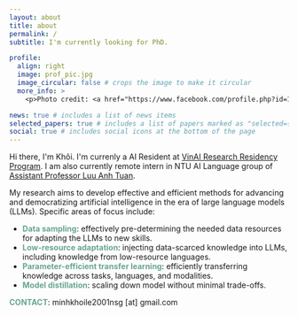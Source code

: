 ```yaml
---
layout: about
title: about
permalink: /
subtitle: I'm currently looking for PhD.

profile:
  align: right
  image: prof_pic.jpg
  image_circular: false # crops the image to make it circular
  more_info: >
    <p>Photo credit: <a href="https://www.facebook.com/profile.php?id=100023975224760">Sweet Mousse</a></p>

news: true # includes a list of news items
selected_papers: true # includes a list of papers marked as "selected={true}"
social: true # includes social icons at the bottom of the page
---
```


Hi there, I'm Khôi. I'm currenly a AI Resident at [VinAI Research Residency Program](https://www.vinai.io/vinai-ai-residency/). I am also currently remote intern in NTU AI Language group of [Assistant Professor Luu Anh Tuan](https://scholar.google.com/citations?user=d6ixOGYAAAAJ).

My research aims to develop effective and efficient methods for advancing and democratizing artificial intelligence in the era of large language models (LLMs). Specific areas of focus include:

- <strong style="color: #67a68d">Data sampling</strong>: effectively pre-determining the needed data resources for adapting the LLMs to new skills.
- <strong style="color: #67a68d">Low-resource adaptation</strong>: injecting data-scarced knowledge into LLMs, including knowledge from low-resource languages.
- <strong style="color: #67a68d">Parameter-efficient transfer learning</strong>: efficiently transferring knowledge across tasks, languages, and modalities.
- <strong style="color: #67a68d">Model distillation</strong>: scaling down model without minimal trade-offs.

<strong style="color: #67a68d">CONTACT</strong>: minhkhoile2001nsg [at] gmail.com